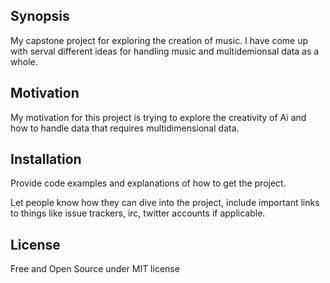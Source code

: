 
## Synopsis

My capstone project for exploring the creation of music. I have come up with serval different ideas for handling music and multidemionsal data as a whole.


## Motivation

My motivation for this project is trying to explore the creativity of Ai and how to handle data that requires multidimensional data. 

## Installation

Provide code examples and explanations of how to get the project.


Let people know how they can dive into the project, include important links to things like issue trackers, irc, twitter accounts if applicable.

## License

Free and Open Source under MIT license
